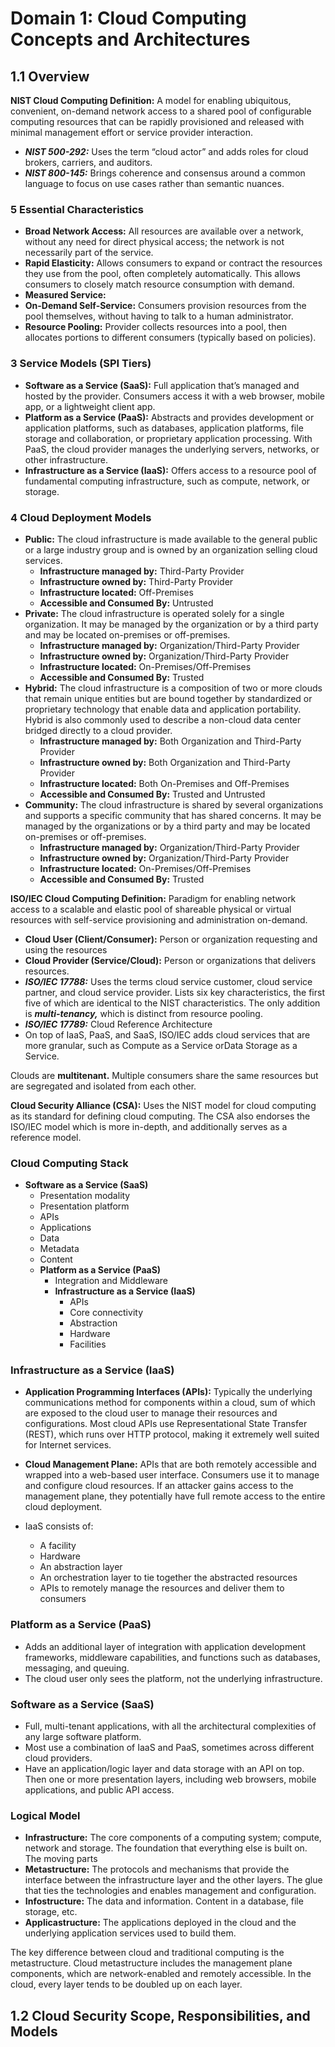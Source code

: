 # Domain 1: Cloud Computing Concepts and Architectures #

## 1.1 Overview ##

**NIST Cloud Computing Definition:** A model for enabling ubiquitous, convenient, on-demand network access to a shared pool of configurable computing resources that can be rapidly provisioned and released with minimal management effort or service provider interaction.

* ***NIST 500-292:*** Uses the term “cloud actor” and adds roles for cloud brokers, carriers, and auditors.
* ***NIST 800-145:*** Brings coherence and consensus around a common language to focus on use cases rather than semantic nuances.

### 5 Essential Characteristics ###

* **Broad Network Access:** All resources are available over a network, without any need for direct physical access; the network is not necessarily part of the service.
* **Rapid Elasticity:** Allows consumers to expand or contract the resources they use from the pool, often completely automatically. This allows consumers to closely match resource consumption with demand.
* **Measured Service:**  
* **On-Demand Self-Service:** Consumers provision resources from the pool themselves, without having to talk to a human administrator.
* **Resource Pooling:** Provider collects resources into a pool, then allocates portions to different consumers (typically based on policies).

### 3 Service Models (SPI Tiers) ###

* **Software as a Service (SaaS):** Full application that’s managed and hosted by the provider. Consumers access it with a web browser, mobile app, or a lightweight client app.
* **Platform as a Service (PaaS):** Abstracts and provides development or application platforms, such as databases, application platforms, file storage and collaboration, or proprietary application processing. With PaaS, the cloud provider manages the underlying servers, networks, or other infrastructure.
* **Infrastructure as a Service (IaaS):** Offers access to a resource pool of fundamental computing infrastructure, such as compute, network, or storage.

### 4 Cloud Deployment Models ###

* **Public:** The cloud infrastructure is made available to the general public or a large industry group and is owned by an organization selling cloud services.
  * **Infrastructure managed by:** Third-Party Provider
  * **Infrastructure owned by:** Third-Party Provider
  * **Infrastructure located:** Off-Premises
  * **Accessible and Consumed By:** Untrusted
* **Private:** The cloud infrastructure is operated solely for a single organization. It may be managed by the organization or by a third party and may be located on-premises or off-premises.
  * **Infrastructure managed by:** Organization/Third-Party Provider
  * **Infrastructure owned by:** Organization/Third-Party Provider
  * **Infrastructure located:** On-Premises/Off-Premises
  * **Accessible and Consumed By:** Trusted
* **Hybrid:** The cloud infrastructure is a composition of two or more clouds that remain unique entities but are bound together by standardized or proprietary technology that enable data and application portability. Hybrid is also commonly used to describe a non-cloud data center bridged directly to a cloud provider.
  * **Infrastructure managed by:** Both Organization and Third-Party Provider
  * **Infrastructure owned by:** Both Organization and Third-Party Provider
  * **Infrastructure located:** Both On-Premises and Off-Premises
  * **Accessible and Consumed By:** Trusted and Untrusted
* **Community:** The cloud infrastructure is shared by several organizations and supports a specific community that has shared concerns. It may be managed by the organizations or by a third party and may be located on-premises or off-premises.
  * **Infrastructure managed by:** Organization/Third-Party Provider
  * **Infrastructure owned by:** Organization/Third-Party Provider
  * **Infrastructure located:** On-Premises/Off-Premises
  * **Accessible and Consumed By:** Trusted

**ISO/IEC Cloud Computing Definition:** Paradigm for enabling network access to a scalable and elastic pool of shareable physical or virtual resources with self-service provisioning and administration on-demand.

* **Cloud User (Client/Consumer):** Person or organization requesting and using the resources
* **Cloud Provider (Service/Cloud):** Person or organizations that delivers resources.
* ***ISO/IEC 17788:*** Uses the terms cloud service customer, cloud service partner, and cloud service provider. Lists six key characteristics, the first five of which are identical to the NIST characteristics. The only addition is ***multi-tenancy,*** which is distinct from resource pooling.
* ***ISO/IEC 17789:*** Cloud Reference Architecture
* On top of IaaS, PaaS, and SaaS, ISO/IEC adds cloud services that are more granular, such as Compute as a Service orData Storage as a Service.

Clouds are **multitenant.** Multiple consumers share the same resources but are segregated and isolated from each other.

**Cloud Security Alliance (CSA):** Uses the NIST model for cloud computing as its standard for defining cloud computing. The CSA also endorses the ISO/IEC model which is more in-depth, and additionally serves as a reference model.  

### Cloud Computing Stack ###

* **Software as a Service (SaaS)**
  * Presentation modality
  * Presentation platform
  * APIs
  * Applications
  * Data
  * Metadata
  * Content
  * **Platform as a Service (PaaS)**
    * Integration and Middleware
    * **Infrastructure as a Service (IaaS)**
      * APIs
      * Core connectivity
      * Abstraction
      * Hardware
      * Facilities

### Infrastructure as a Service (IaaS) ###

* **Application Programming Interfaces (APIs):** Typically the underlying communications method for components within a cloud, sum of which are exposed to the cloud user to manage their resources and configurations. Most cloud APIs use Representational State Transfer (REST), which runs over HTTP protocol, making it extremely well suited for Internet services.

* **Cloud Management Plane:** APIs that are both remotely accessible and wrapped into a web-based user interface. Consumers use it to manage and configure cloud resources. If an attacker gains access to the management plane, they potentially have full remote access to the entire cloud deployment.

* IaaS consists of:
  * A facility
  * Hardware
  * An abstraction layer
  * An orchestration layer to tie together the abstracted resources
  * APIs to remotely manage the resources and deliver them to consumers

### Platform as a Service (PaaS) ###

* Adds an additional layer of integration with application development frameworks, middleware capabilities, and functions such as databases, messaging, and queuing.
* The cloud user only sees the platform, not the underlying infrastructure.

### Software as a Service (SaaS) ###

* Full, multi-tenant applications, with all the architectural complexities of any large software platform.
* Most use a combination of IaaS and PaaS, sometimes across different cloud providers.
* Have an application/logic layer and data storage with an API on top. Then one or more presentation layers, including web browsers, mobile applications, and public API access.

### Logical Model ###

* **Infrastructure:** The core components of a computing system; compute, network and storage. The foundation that everything else is built on. The moving parts
* **Metastructure:** The protocols and mechanisms that provide the interface between the infrastructure layer and the other layers. The glue that ties the technologies and enables management and configuration.
* **Infostructure:** The data and information. Content in a database, file storage, etc.
* **Applicastructure:** The applications deployed in the cloud and the underlying application services used to build them.

The key difference between cloud and traditional computing is the metastructure. Cloud metastructure includes the management plane components, which are network-enabled and remotely accessible. In the cloud, every layer tends to be doubled up on each layer.

## 1.2 Cloud Security Scope, Responsibilities, and Models ##
